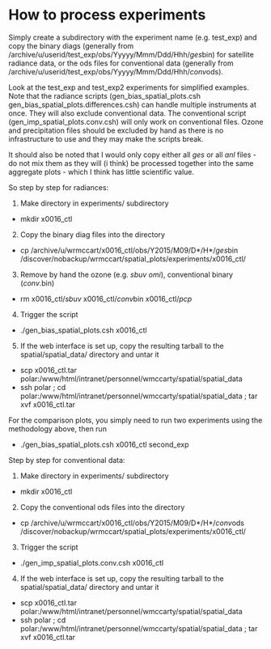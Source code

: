 How to process experiments
==========================

Simply create a subdirectory with the experiment name (e.g. test_exp) and copy the binary diags (generally from /archive/u/userid/test_exp/obs/Yyyyy/Mmm/Ddd/Hhh/*ges*bin) for satellite radiance data, or the ods files for conventional data (generally from /archive/u/userid/test_exp/obs/Yyyyy/Mmm/Ddd/Hhh/*conv*ods). 

Look at the test_exp and test_exp2 experiments for simplified examples.  Note that the radiance scripts (gen_bias_spatial_plots.csh  gen_bias_spatial_plots.differences.csh) can handle multiple instruments at once.  They will also exclude conventional data.  The conventional script (gen_imp_spatial_plots.conv.csh) will only work on conventional files.  Ozone and precipitation files should be excluded by hand as there is no infrastructure to use and they may make the scripts break.  

It should also be noted that I would only copy either all *ges* or all *anl* files - do not mix them as they will (i think) be processed together into the same aggregate plots - which I think has little scientific value.

So step by step for radiances:

1.  Make directory in experiments/ subdirectory
  * mkdir x0016_ctl
2.  Copy the binary diag files into the directory
  * cp /archive/u/wrmccart/x0016_ctl/obs/Y2015/M09/D*/H*/*ges*bin /discover/nobackup/wrmccart/spatial_plots/experiments/x0016_ctl/
3.  Remove by hand the ozone (e.g. *sbuv* *omi*), conventional binary (*conv*.bin) 
  * rm x0016_ctl/*sbuv* x0016_ctl/*conv*bin x0016_ctl/*pcp*
4.  Trigger the script
  * ./gen_bias_spatial_plots.csh x0016_ctl
5.  If the web interface is set up, copy the resulting tarball to the spatial/spatial_data/ directory and untar it
  * scp x0016_ctl.tar polar:/www/html/intranet/personnel/wmccarty/spatial/spatial_data
  * ssh polar ; cd polar:/www/html/intranet/personnel/wmccarty/spatial/spatial_data ; tar xvf x0016_ctl.tar


For the comparison plots, you simply need to run two experiments using the methodology above, then run
  * ./gen_bias_spatial_plots.csh x0016_ctl second_exp

Step by step for conventional data:

1.  Make directory in experiments/ subdirectory
  * mkdir x0016_ctl
2.  Copy the conventional ods files into the directory
  * cp /archive/u/wrmccart/x0016_ctl/obs/Y2015/M09/D*/H*/*conv*ods /discover/nobackup/wrmccart/spatial_plots/experiments/x0016_ctl/
3.  Trigger the script
  * ./gen_imp_spatial_plots.conv.csh x0016_ctl
4.  If the web interface is set up, copy the resulting tarball to the spatial/spatial_data/ directory and untar it
  * scp x0016_ctl.tar polar:/www/html/intranet/personnel/wmccarty/spatial/spatial_data
  * ssh polar ; cd polar:/www/html/intranet/personnel/wmccarty/spatial/spatial_data ; tar xvf x0016_ctl.tar


